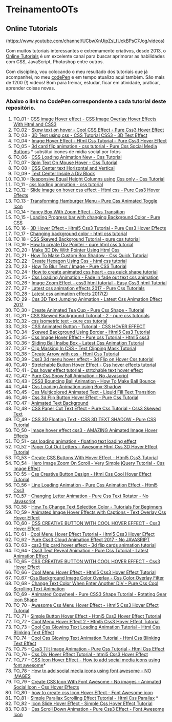 # TreinamentoOTs
## Online Tutorials 
(https://www.youtube.com/channel/UCbwXnUipZsLfUckBPsC7Jog/videos)

Com muitos tutoriais interessantes e extremamente criativos, desde 2013, o [Online Tutorials](https://www.youtube.com/channel/UCbwXnUipZsLfUckBPsC7Jog) é um excelente canal para buscar aprimorar as habilidades com CSS, JavaScript, Photoshop entre outros.

Com disciplina, vou colocando o meu resultado dos tutoriais que já acompanhei, no meu [codePen](https://codepen.io/rcks29c) e em tempo atualizo aqui também.  São mais de 1200 (!) vídeos!
Bom para treinar, estudar, ficar em atividade, praticar, aprender coisas novas.

### Abaixo o link no CodePen correspondente a cada tutorial deste repositório.

 1. TO_01 - [CSS image Hover effect - CSS Image Overlay Hover Effects With Html and CSS3](https://codepen.io/rcks29c/full/GRJKGxK)
 2. TO_02 - [Skew text on hover - Cool CSS Effect - Pure Css3 Hover Effect](https://codepen.io/rcks29c/full/vYOBoZW)
 3. TO_03 - [3D Text using css - CSS Tutorial CSS3 - 3D Text Effect](https://codepen.io/rcks29c/full/BaNaaoQ)
 4. TO_04 - [Image Hover Effect - Html Css Tutorial - Pure Css3 Hover Effect](https://codepen.io/rcks29c/full/oNXNwyg)
 5. TO_05 - [3d card flip animation - css tutorial - Pure Css Social Media Buttons](https://codepen.io/rcks29c/full/OJVJjLO) * substituí icones de midia social por fotos 
 6. TO_06 - [CSS Loading Animation New - Css Tutorial](https://codepen.io/rcks29c/full/LYVYzym)
 7. TO_07 - [Spin Text On Mouse Hover - Css Tutorial](https://codepen.io/rcks29c/full/mdJdpPM)
 8. TO_08 - [CSS Center text Horizontal and Vertical](https://codepen.io/rcks29c/full/yLNLpjm)
 9. TO_09 - [Text Center Inside a Div Block](https://codepen.io/rcks29c/full/KKpwpQV)
 10. TO_10 - [Responsive Equal Height Columns using Css only - Css Tutorial](https://codepen.io/rcks29c/full/WNvbvLr)
 11. TO_11 - [css loading animation - css tutorial](https://codepen.io/rcks29c/full/rNVaOyv)
 12. TO_12 - [Slide image on hover css effect - Html css - Pure Css3 Hover Effects](https://codepen.io/rcks29c/full/zYGxqYK)
 13. TO_13 - [Transforming Hamburger Menu - Pure Css Animated Toggle Icon](https://codepen.io/rcks29c/full/mdJyBeK)
 14. TO_14 - [Fancy Box With Zoom Effect - Css Transition](https://codepen.io/rcks29c/full/GRJgOKb)
 15. TO_15 - [Loading Progress bar with changing Background Color - Pure CSS](https://codepen.io/rcks29c/full/WNvvGZz)
 16. TO_16 - [3D Hover Effect - Html5 Css3 Tutorial - Pure Css3 Hover Effects](https://codepen.io/rcks29c/full/wvaaROm)
 17. TO_17 - [Changing background color - html css tutorial](https://codepen.io/rcks29c/full/oNXXmyG)
 18. TO_18 - [CSS Skewed Background Tutorial - pure css tutorial](https://codepen.io/rcks29c/full/bGddZdb)
 19. TO_19 - [How to create Div Pointer - pure html css tutorial ](https://codepen.io/rcks29c/full/LYVVoxx)
 20. TO_20 - [Make 3D Div With Pointer Using Html Css](https://codepen.io/rcks29c/full/yLNYXXa)
 21. TO_21 - [How To Make Custom Box Shadow - Css Quick Tutorial](https://codepen.io/rcks29c/full/abOvVXK)
 22. TO_22 - [Create Hexagon Using Css - html css tutorial](https://codepen.io/rcks29c/full/GRJpyjp)
 23. TO_23 - [How To Blur Text / Image - Pure CSS Tutorial](https://codepen.io/rcks29c/full/gOpPawQ)
 24. TO_24 - [How to create animated css heart - css quick shape tutorial ](https://codepen.io/rcks29c/full/wvaMMwK)
 25. TO_25 - [Css Loading Animation - Fade in fade out text css animation](https://codepen.io/rcks29c/full/yLNeeaz)
 26. TO_26 - [Image Zoom Effect - css3 html tutorial - Easy Css3 html Tutorial](https://codepen.io/rcks29c/full/abOdGvG)
 27. TO_27 - [Latest css animation effects 2017 - Pure Css Tutorials](https://codepen.io/rcks29c/full/zYGrjNj)
 28. TO_28 - [Latest css animation effects 2017(2)](https://codepen.io/rcks29c/full/dyoMGax)
 29. TO_29 - [Css 3D Text Jumping Animation - Latest Css Animation Effect 2017](https://codepen.io/rcks29c/full/yLNOGPb)
 30. TO_30 - [Create Animated Tea Cup - Pure Css Shape - Tutorial](https://codepen.io/rcks29c/full/RwPavrW)
 31. TO_31 - [CSS Skewed Background Tutorial - 2 - pure css tutorials](https://codepen.io/rcks29c/full/KKpMvKw)
 32. TO_32 - [css isometric text - pure css tutorial](https://codepen.io/rcks29c/full/yLNJoLY)
 33. TO_33 - [CSS Animated Button - Tutorial - CSS HOVER EFFECT](https://codepen.io/rcks29c/full/WNvxZbp)
 34. TO_34 - [Skewed Background Using Border - Html5 Css3 Tutorial](https://codepen.io/rcks29c/full/MWweNoj)
 35. TO_35 - [Css Image Hover Effect - Pure css Tutorial - Html5 css3](https://codepen.io/rcks29c/full/YzXWmRB)
 36. TO_36 - [Sliding Ball Insibe Box - Latest Css Animation Tutorial](https://codepen.io/rcks29c/full/dyoRXja)
 37. TO_37 - [Clip Masking In CSS - Text Clipping Mask Tutorial](https://codepen.io/rcks29c/full/OJVgqaJ)
 38. TO_38 - [Create Arrow with css - Html Css Tutorial](https://codepen.io/rcks29c/full/eYNRoOy)
 39. TO_39 - [Css3 3d menu hover effect - 3d Flip on Hover Css tutorial](https://codepen.io/rcks29c/full/QWbgeyp)
 40. TO_40 - [Stretchable Button Hover Effect - Css hover effects tutorial](https://codepen.io/rcks29c/full/MWwvmMW)
 41. TO_41 - [Css hover effect tutorial - strtchable text hover effect](https://codepen.io/rcks29c/full/zYGdzGK)
 42. TO_42 - [Pure Css Snow Fall Animation - No Javascript ](https://codepen.io/rcks29c/full/abOywNJ)
 43. TO_43 - [CSS3 Bouncing Ball Animation - How To Make Ball Bounce](https://codepen.io/rcks29c/full/poJrwKb)
 44. TO_44 - [Css Loading Animation using Box-Shadow](https://codepen.io/rcks29c/full/GRJMXJe)
 45. TO_45 - [Css Multicolored Animated Text - Liquid Fill Text Transition](https://codepen.io/rcks29c/full/dyoVqgL)
 46. TO_46 - [Css 3d Flip Button Hover Effect - Pure Css Tutorial](https://codepen.io/rcks29c/full/xxGXydo)
 47. TO_47 - [Animated Text Background](https://codepen.io/rcks29c/full/jOPGeXe)
 48. TO_48 - [CSS Paper Cut Text Effect - Pure Css Tutorial - Css3 Skewed Text](https://codepen.io/rcks29c/full/bGdYEOe)
 49. TO_49 - [CSS 3D Floating Text - CSS 3D TEXT SHADOW - Pure CSS Tutorial](https://codepen.io/rcks29c/full/JjdOGqw)
 50. TO_50 - [image hover effect css3 - AMAZING Animated Image Hover Effects](https://codepen.io/rcks29c/full/dyoZMdo)
 51. TO_51 - [css loading animation - floating text loading effect](https://codepen.io/rcks29c/full/gOpXrzm)
 52. TO_52 - [Paper Cut Out Letters - Awesome Html Css 3D Hover Effect Tutorial](https://codepen.io/rcks29c/full/poJpqgz)
 53. TO_53 - [Create CSS Buttons With Hover Effect - Html5 Css3 Tutorial](https://codepen.io/rcks29c/full/rNVpoPw)
 54. TO_54 - [Hero Image Zoom On Scroll - Very Simple jQuery Tutorial - Css Image Effect](https://codepen.io/rcks29c/full/YzXYBdP)
 55. TO_55 - [Css Creative Button Design - Html Css Cool Hover Effect Tutorial](https://codepen.io/rcks29c/full/PoqELVR)
 56. TO_56 - [Line Loading Animation - Pure Css Animation Effect - Html5 Css3](https://codepen.io/rcks29c/full/eYNVyXB)
 57. TO_57 - [Changing Letter Animation - Pure Css Text Rotator - No Javascript](https://codepen.io/rcks29c/full/yLNvveV)
 58. TO_58 - [How To Change Text Selection Color - Tutorials For Beginners](https://codepen.io/rcks29c/full/VwLQQmq)
 59. TO_59 - [Animated Image Hover Effects with Captions - Text Overlay Css Hover Effect](https://codepen.io/rcks29c/full/PoqQQaP)
 60. TO_60 - [CSS CREATIVE BUTTON WITH COOL HOVER EFFECT - Css3 Hover Effect](https://codepen.io/rcks29c/full/GRJQara)
 61. TO_61 - [Cool Menu Hover Effect Tutorial - Html5 Css3 Hover Effect](https://codepen.io/rcks29c/full/NWqyVZp)
 62. TO_62 - [Pure Css3 Cloud Animation Effect 2017 - No JAVASRIPT](https://codepen.io/rcks29c/full/qBdxzre)
 63. TO_63 - [css3 flip card hover effect - 3d flip cards animation tutorial](https://codepen.io/rcks29c/full/JjdpgBJ)
 64. TO_64 - [Css3 Text Reveal Animation - Pure Css Tutorial - Latest Animation Effect](https://codepen.io/rcks29c/full/PoqRYqg)
 65. TO_65 - [CSS CREATIVE BUTTON WITH COOL HOVER EFFECT - Css3 Hover Effect ](https://codepen.io/rcks29c/full/oNXqvEQ)
 66. TO_66 - [Cool Menu Hover Effect - Html5 Css3 Hover Effect Tutorial](https://codepen.io/rcks29c/full/QWbmqLL)
 67. TO_67 -[Css Background Image Color Overlay - Css Color Overlay Filter](https://codepen.io/rcks29c/full/eYNMGNB)
 68. TO_68 - [Change Text Color When Enter Another DIV - Pure Css Cool Scrolling Text Animation](https://codepen.io/rcks29c/full/abOYLYY)
 69. TO_69 - [Animated Cogwheel - Pure CSS3 Shape Tutorial - Rotating Gear Icon Shape](https://codepen.io/rcks29c/full/ExjEoax)
 70. TO_70 - [Awesome Css Menu Hover Effect - Html5 Css3 Hover Effect Tutorial](https://codepen.io/rcks29c/full/poJLprm)
 71. TO_71 - [Simple Button Hover Effect - Html5 Css3 Hover Effect Tutorial](https://codepen.io/rcks29c/full/vYORpQR)
 72. TO_72 - [Cool Menu Hover Effect 2 - Html5 Css3 Hover Effect Tutorial](https://codepen.io/rcks29c/full/KKpobJO)
 73. TO_73 - [Cool Css Glowing Text Loading Animation Tutorial - Html Css Blinking Text Effect](https://codepen.io/rcks29c/full/ExjEGqZ)
 74. TO_74 - [Cool Css Glowing Text Animation Tutorial - Html Css Blinking Text Effect](https://codepen.io/rcks29c/full/rNVdPMj)
 75. TO_75 - [Css3 Tilt Image Animation - Pure Css Tutorial - Html Css Effect](https://codepen.io/rcks29c/full/oNXqmWd)
 76. TO_76 - [Css Div Hover Effect Tutorial - html5 Css3 Hover Effect](https://codepen.io/rcks29c/full/BaNrMXj)
 77. TO_77 - [CSS Icon Hover Effect - How to add social media icons using font awesome](https://codepen.io/rcks29c/full/yLNKmOZ)*
 78. TO_78 - [How to add social media icons using font awesome - NO IMAGES](https://codepen.io/rcks29c/full/xxGjpmO)
 79. TO_79 - [Create CSS Icon With Font Awesome - No images - Animated Social Icon - Css Hover Effects](https://codepen.io/rcks29c/full/RwPyQRJ)
 80. TO_80 - [how to create css Icon Hover Effect - Font Awesome icon](https://codepen.io/rcks29c/full/WNvJMBr)
 81. TO_81 - [Simple Parallax Scrolling Effect Tutorial - Html Css Parallax](https://codepen.io/rcks29c/full/VwLxxaa) *
 82. TO_82 - [Icon Slide Hover Effect - Simple Css Hover Effect Tutorial](https://codepen.io/rcks29c/full/RwPyBPm)
 83. TO_83 - [Css Scroll Down Animation - Pure Css3 Effect - Font Awesome Icon](https://codepen.io/rcks29c/full/VwLxBJL)